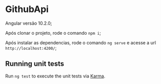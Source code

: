 # GithubApi

Angular versão 10.2.0;

Após clonar o projeto, rode o comando `npm i`;

Após instalar as dependencias, rode o comando `ng serve` e acesse a url `http://localhost:4200/`;

## Running unit tests

Run `ng test` to execute the unit tests via [Karma](https://karma-runner.github.io).
